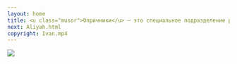 ```yaml
---
layout: home
title: <u class="musor">Опричники</u> — это специальное подразделение русской царской охраны, существовавшее в России в XVI веке при Иване Грозном. Они были особенно известны своей жестокостью и преследованиями политических оппонентов царя. <u class="musor">Опричники</u> часто использовались Иваном Грозным для подавления внутренних восстаний и укрепления своей власти. Они имели своеобразные обряды и символику, включая черные одежды и маски с изображением своего символа — собаки с соколиными крыльями и мечом в зубах.
next: Aliyah.html
copyright: Ivan.mp4
---
```


[![](https://moses.lamourism.com/mossad/gay-and-virgin-mary.jpg)](https://moses.lamourism.com/mossad/stalin.memo.ru.jpg)
